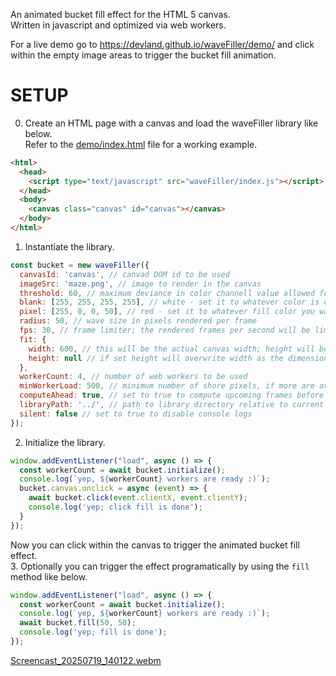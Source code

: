 An animated bucket fill effect for the HTML 5 canvas.  
Written in javascript and optimized via web workers.  

For a live demo go to https://devland.github.io/waveFiller/demo/ and click within the empty image areas to trigger the bucket fill animation.  

# SETUP

0. Create an HTML page with a canvas and load the waveFiller library like below.  
Refer to the [demo/index.html](demo/index.html) file for a working example.  
```html
<html>
  <head>
    <script type="text/javascript" src="waveFiller/index.js"></script>
  </head>
  <body>
    <canvas class="canvas" id="canvas"></canvas>
  </body>
</html>
```
1. Instantiate the library.  
```javascript
const bucket = new waveFiller({
  canvasId: 'canvas', // canvad DOM id to be used
  imageSrc: 'maze.png', // image to render in the canvas
  threshold: 60, // maximum deviance in color channell value allowed for a pixel to be considered blank
  blank: [255, 255, 255, 255], // white - set it to whatever color is considered blank in the image
  pixel: [255, 0, 0, 50], // red - set it to whatever fill color you want as RGBA
  radius: 50, // wave size in pixels rendered per frame
  fps: 30, // frame limiter; the rendered frames per second will be limited to approximately this value; actual fps can be lower depending on your CPU
  fit: {
    width: 600, // this will be the actual canvas width; height will be calculated relative to this width
    height: null // if set height will overwrite width as the dimension for resize reference; width will be calculated relative to this height
  },
  workerCount: 4, // number of web workers to be used
  minWorkerLoad: 500, // minimum number of shore pixels, if more are available, to be assigned to a web worker
  computeAhead: true, // set to true to compute upcoming frames before current frame is done for faster overall rendering; warning: wave is no longer an advancing circle when filling large areas
  libraryPath: '../', // path to library directory relative to current context
  silent: false // set to true to disable console logs
});
```
2. Initialize the library.  
```javascript
window.addEventListener("load", async () => {
  const workerCount = await bucket.initialize();
  console.log(`yep, ${workerCount} workers are ready :)`);
  bucket.canvas.onclick = async (event) => {
    await bucket.click(event.clientX, event.clientY);
    console.log('yep; click fill is done');
  }
});
```
Now you can click within the canvas to trigger the animated bucket fill effect.  
3. Optionally you can trigger the effect programatically by using the `fill` method like below.  
```javascript
window.addEventListener("load", async () => {
  const workerCount = await bucket.initialize();
  console.log(`yep, ${workerCount} workers are ready :)`);
  await bucket.fill(50, 50);
  console.log('yep; fill is done');
});
```
[Screencast_20250719_140122.webm](https://github.com/user-attachments/assets/e1ea5432-14af-408d-a87a-9c4466153425)
